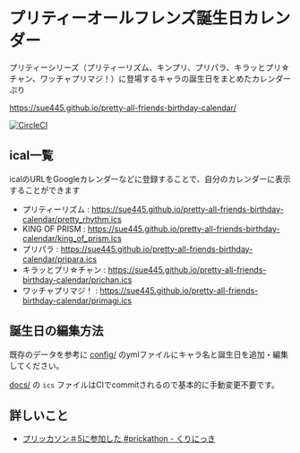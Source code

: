 # プリティーオールフレンズ誕生日カレンダー
プリティーシリーズ（プリティーリズム、キンプリ、プリパラ、キラッとプリ☆チャン、ワッチャプリマジ！）に登場するキャラの誕生日をまとめたカレンダーぷり

https://sue445.github.io/pretty-all-friends-birthday-calendar/

[![CircleCI](https://circleci.com/gh/sue445/pretty-all-friends-birthday-calendar/tree/master.svg?style=svg)](https://circleci.com/gh/sue445/pretty-all-friends-birthday-calendar/tree/master)

## ical一覧
icalのURLをGoogleカレンダーなどに登録することで、自分のカレンダーに表示することができます

* プリティーリズム : https://sue445.github.io/pretty-all-friends-birthday-calendar/pretty_rhythm.ics
* KING OF PRISM : https://sue445.github.io/pretty-all-friends-birthday-calendar/king_of_prism.ics
* プリパラ : https://sue445.github.io/pretty-all-friends-birthday-calendar/pripara.ics
* キラッとプリ☆チャン : https://sue445.github.io/pretty-all-friends-birthday-calendar/prichan.ics
* ワッチャプリマジ！ : https://sue445.github.io/pretty-all-friends-birthday-calendar/primagi.ics

## 誕生日の編集方法
既存のデータを参考に [config/](config/) のymlファイルにキャラ名と誕生日を追加・編集してください。

[docs/](docs/) の `ics` ファイルはCIでcommitされるので基本的に手動変更不要です。

## 詳しいこと
* [プリッカソン＃5に参加した #prickathon - くりにっき](https://sue445.hatenablog.com/entry/2018/09/24/132434)
